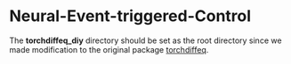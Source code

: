 # Neural-Event-triggered-Control

The **torchdiffeq_diy** directory should be set as the root directory since we made modification to the original package [torchdiffeq](https://github.com/rtqichen/torchdiffeq). 
